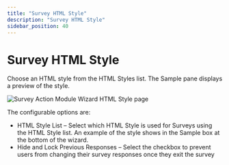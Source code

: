 ```yaml
---
title: "Survey HTML Style"
description: "Survey HTML Style"
sidebar_position: 40
---
```


# Survey HTML Style

Choose an HTML style from the HTML Styles list. The Sample pane displays a preview of the style.

![Survey Action Module Wizard HTML Style page](/img/product_docs/accessanalyzer/11.6/admin/action/survey/htmlstyle.webp)

The configurable options are:

- HTML Style List – Select which HTML Style is used for Surveys using the HTML Style list. An
  example of the style shows in the Sample box at the bottom of the wizard.
- Hide and Lock Previous Responses – Select the checkbox to prevent users from changing their survey
  responses once they exit the survey
